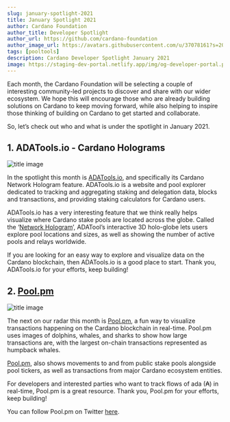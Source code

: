 ```yaml
---
slug: january-spotlight-2021
title: January Spotlight 2021
author: Cardano Foundation
author_title: Developer Spotlight
author_url: https://github.com/cardano-foundation
author_image_url: https://avatars.githubusercontent.com/u/37078161?s=200&v=4
tags: [pooltools]
description: Cardano Developer Spotlight January 2021
image: https://staging-dev-portal.netlify.app/img/og-developer-portal.png
---
```


Each month, the Cardano Foundation will be selecting a couple of interesting community-led projects to discover and share with our wider ecosystem. We hope this will encourage those who are already building solutions on Cardano to keep moving forward, while also helping to inspire those thinking of building on Cardano to get started and collaborate.

So, let’s check out who and what is under the spotlight in January 2021.

<!-- truncate -->

## 1. ADATools.io - Cardano Holograms

![title image](/img/spotlight/adatools.jpeg)

In the spotlight this month is [ADATools.io](http://adatools.io), and specifically its Cardano Network Hologram feature. ADATools.io is a website and pool explorer dedicated to tracking and aggregating staking and delegation data, blocks and transactions, and providing staking calculators for Cardano users.

ADATools.io has a very interesting feature that we think really helps visualize where Cardano stake pools are located across the globe. Called the ‘[Network Hologram](https://adatools.io/hologram)’, ADATool’s interactive 3D holo-globe lets users explore pool locations and sizes, as well as showing the number of active pools and relays worldwide.

If you are looking for an easy way to explore and visualize data on the Cardano blockchain, then ADATools.io is a good place to start. Thank you, ADATools.io for your efforts, keep building!

## 2. [Pool.pm](https://pool.pm/)

![title image](/img/spotlight/poolpm.png)

The next on our radar this month is [Pool.pm](https://pool.pm/), a fun way to visualize transactions happening on the Cardano blockchain in real-time. Pool.pm uses images of dolphins, whales, and sharks to show how large transactions are, with the largest on-chain transactions represented as humpback whales.

[Pool.pm](https://pool.pm/), also shows movements to and from public stake pools alongside pool tickers, as well as transactions from major Cardano ecosystem entities.

For developers and interested parties who want to track flows of ada (₳) in real-time, Pool.pm is a great resource. Thank you, Pool.pm for your efforts, keep building!

You can follow Pool.pm on Twitter [here](https://twitter.com/pool_pm?lang=en-gb).
